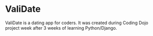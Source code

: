 # ValiDate
ValiDate is a dating app for coders.  It was created during Coding Dojo project week after 3 weeks of learning Python/Django.
